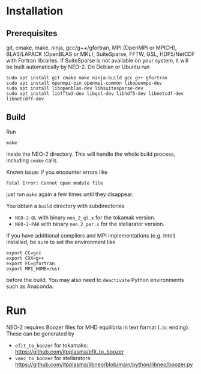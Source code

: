 # Installation

## Prerequisites
git, cmake, make, ninja, gcc/g++/gfortran, MPI (OpenMPI or MPICH), BLAS/LAPACK (OpenBLAS or MKL), SuiteSparse, FFTW, GSL, HDF5/NetCDF with Fortran libraries. If SuiteSparse is not available on your system, it will be built automatically by NEO-2. On Debian or Ubuntu run

    sudo apt install git cmake make ninja-build gcc g++ gfortran
    sudo apt install openmpi-bin openmpi-common libopenmpi-dev 
    sudo apt install libopenblas-dev libsuitesparse-dev 
    sudo apt install libfftw3-dev libgsl-dev libhdf5-dev libnetcdf-dev libnetcdff-dev

## Build
Run 

    make

inside the NEO-2 directory. This will handle the whole build process, including `cmake` calls. 

Known issue: if you encounter errors like

    Fatal Error: Cannot open module file

just run `make` again a few times until they disappear.

You obtain a `build` directory with subdirectories

* `NEO-2-QL` with binary `neo_2_ql.x` for the tokamak version.
* `NEO-2-PAR` with binary `neo_2_par.x` for the stellarator version.

If you have additional compilers and MPI implementations (e.g. Intel) installed, be sure to set the environment like

    export CC=gcc
    export CXX=g++
    export FC=gfortran
    export MPI_HOME=/usr

before the build. You may also need to `deactivate` Python environments such as Anaconda.

# Run

NEO-2 requires Boozer files for MHD equilibria in text format (`.bc` ending). These can be generated by 

* `efit_to_boozer` for tokamaks: https://github.com/itpplasma/efit_to_boozer
* `vmec_to_boozer` for stellarators: https://github.com/itpplasma/libneo/blob/main/python/libneo/boozer.py
